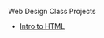 Web Design Class Projects

<ul>
    <li><a href="intro_html/index.html" target="_blank">Intro to HTML</li>

</ul>